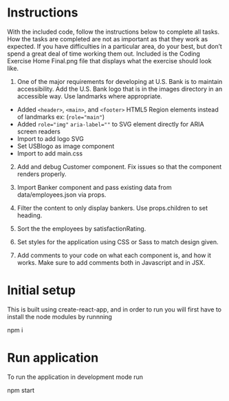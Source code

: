 # Instructions

With the included code, follow the instructions below to complete all tasks. How the tasks are completed are not as important as that they work as expected. If you have difficulties in a particular area, do your best, but don’t spend a great deal of time working them out. Included is the Coding Exercise Home Final.png file that displays what the exercise should look like.

1. One of the major requirements for developing at U.S. Bank is to maintain accessibility. Add the U.S. Bank logo that is in the images directory in an accessible way. Use landmarks where appropriate.
  - Added `<header>`, `<main>`, and `<footer>` HTML5 Region elements instead of landmarks ex: (`role="main"`)
  - Added `role="img"` `aria-label=""` to SVG element directly for ARIA screen readers
  - Import to add logo SVG
  - Set USBlogo as image component
  - Import to add main.css 

2. Add and debug Customer component. Fix issues so that the component renders properly.

3. Import Banker component and pass existing data from data/employees.json via props. 

4. Filter the content to only display bankers. Use props.children to set heading.

5. Sort the the employees by satisfactionRating.

4. Set styles for the application using CSS or Sass to match design given.

5. Add comments to your code on what each component is, and how it works. Make sure to add comments both in Javascript and in JSX.


# Initial setup
This is built using create-react-app, and in order to run you will first have to install the node modules by runnning

npm i

# Run application
To run the application in development mode run

npm start

